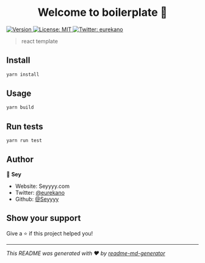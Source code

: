 <h1 align="center">Welcome to boilerplate 👋</h1>
<p>
  <a href="https://www.npmjs.com/package/boilerplate" target="_blank">
    <img alt="Version" src="https://img.shields.io/npm/v/boilerplate.svg">
  </a>
  <a href="#" target="_blank">
    <img alt="License: MIT" src="https://img.shields.io/badge/License-MIT-yellow.svg" />
  </a>
  <a href="https://twitter.com/eurekano" target="_blank">
    <img alt="Twitter: eurekano" src="https://img.shields.io/twitter/follow/eurekano.svg?style=social" />
  </a>
</p>

> react template

## Install

```sh
yarn install
```

## Usage

```sh
yarn build
```

## Run tests

```sh
yarn run test
```

## Author

👤 **Sey**

* Website: Seyyyy.com
* Twitter: [@eurekano](https://twitter.com/eurekano)
* Github: [@Seyyyy](https://github.com/Seyyyy)

## Show your support

Give a ⭐️ if this project helped you!

***
_This README was generated with ❤️ by [readme-md-generator](https://github.com/kefranabg/readme-md-generator)_